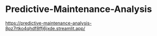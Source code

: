 # Predictive-Maintenance-Analysis

https://predictive-maintenance-analysis-8pz7rtko4qhdf8ffj6jxde.streamlit.app/
